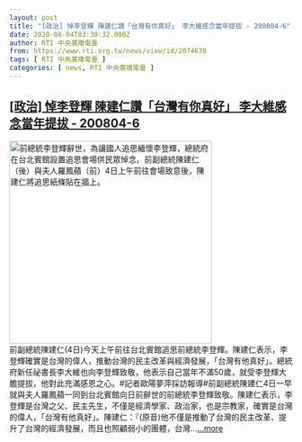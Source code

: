 ```yaml
---
layout: post
title: "[政治] 悼李登輝 陳建仁讚「台灣有你真好」 李大維感念當年提拔 - 200804-6"
date: 2020-08-04T03:30:32.000Z
author: RTI 中央廣播電臺
from: https://www.rti.org.tw/news/view/id/2074678
tags: [ RTI 中央廣播電臺 ]
categories: [ news, RTI 中央廣播電臺 ]
---
```

<!--1596511832000-->
[[政治] 悼李登輝 陳建仁讚「台灣有你真好」 李大維感念當年提拔 - 200804-6](https://www.rti.org.tw/news/view/id/2074678)
------

<div>
<img src="https://static.rti.org.tw/assets/thumbnails/2020/08/04/20200804000011M.jpg" width="360" alt="前總統李登輝辭世，為讓國人追思緬懷李登輝，總統府在台北賓館設置追思會場供民眾悼念。前副總統陳建仁（後）與夫人羅鳳蘋（前）4日上午前往會場致意後，陳建仁將追思紙條貼在牆上。" title="前總統李登輝辭世，為讓國人追思緬懷李登輝，總統府在台北賓館設置追思會場供民眾悼念。前副總統陳建仁（後）與夫人羅鳳蘋（前）4日上午前往會場致意後，陳建仁將追思紙條貼在牆上。"><br>前副總統陳建仁(4日)今天上午前往台北賓館追思前總統李登輝。陳建仁表示，李登輝確實是台灣的偉人，推動台灣的民主改革與經濟發展，「台灣有他真好」。總統府新任祕書長李大維也向李登輝致敬，他表示自己當年不滿50歲，就受李登輝大膽提拔，他對此充滿感恩之心。#記者歐陽夢萍採訪報導#前副總統陳建仁4日一早就與夫人羅鳳蘋一同到台北賓館向日前辭世的前總統李登輝致敬。陳建仁表示，李登輝是台灣之父、民主先生，不僅是經濟學家、政治家，也是宗教家，確實是台灣的偉人，「台灣有他真好」。陳建仁：『(原音)他不僅是推動了台灣的民主改革、提升了台灣的經濟發展，而且也照顧弱小的團體，台灣...<a target="_blank" href="https://www.rti.org.tw/news/view/id/2074678">...more</a>
</div>
